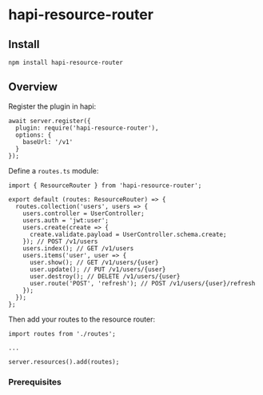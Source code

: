 # hapi-resource-router

## Install

```
npm install hapi-resource-router
```

## Overview

Register the plugin in hapi:

```
await server.register({
  plugin: require('hapi-resource-router'),
  options: {
    baseUrl: '/v1'
  }
});
```

Define a `routes.ts` module:
```
import { ResourceRouter } from 'hapi-resource-router';

export default (routes: ResourceRouter) => {
  routes.collection('users', users => {
    users.controller = UserController;
    users.auth = 'jwt:user';
    users.create(create => {
      create.validate.payload = UserController.schema.create;
    }); // POST /v1/users
    users.index(); // GET /v1/users
    users.items('user', user => {
      user.show(); // GET /v1/users/{user}
      user.update(); // PUT /v1/users/{user}
      user.destroy(); // DELETE /v1/users/{user}
      user.route('POST', 'refresh'); // POST /v1/users/{user}/refresh
    });
  });
};
```

Then add your routes to the resource router:
```
import routes from './routes';

...

server.resources().add(routes);
```

### Prerequisites
